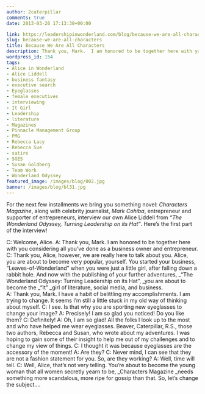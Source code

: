 ```yaml
---
author: 2caterpillar
comments: true
date: 2013-03-26 17:13:38+00:00

link: https://leadershipinwonderland.com/blog/because-we-are-all-characters/
slug: because-we-are-all-characters
title: Because We Are All Characters
description: Thank you, Mark.  I am honored to be together here with you considering all you’ve done as a business owner and entrepreneur.
wordpress_id: 154
tags:
- Alice in Wonderland
- Alice Liddell
- business fantasy
- executive search
- Eyeglasses
- female executives
- interviewing
- It Girl
- Leadership
- literature
- Magazines
- Pinnacle Management Group
- PMG
- Rebecca Lacy
- Rebecca Sue
- satire
- SGES
- Susan Goldberg
- Team Work
- Wonderland Odyssey
featured_image: /images/blog/002.jpg
banner: /images/blog/bl31.jpg
---
```


For the next few installments we bring you something novel: _Characters Magazine_, along with celebrity journalist, _Mark Cohiba_, entrepreneur and supporter of entrepreneurs, interview our own Alice Liddell from _“The Wonderland Odyssey, Turning Leadership on its Hat”_.  Here’s the first part of the interview!

C:  Welcome, Alice.
A:  Thank you, Mark.  I am honored to be together here with you considering all you’ve done as a business owner and entrepreneur.
C:  Thank you, Alice, however, we are really here to talk about you.  Alice, you are about to become very popular, yourself.  You started your business, “Leaves-of-Wonderland” when you were just a little girl, after falling down a rabbit hole.  And now with the publishing of your further adventures, _“The Wonderland Odyssey: Turning Leadership on its Hat”, _you are about to become the _“It” _girl of literature, social media, and business.  
A:  Thank you, Mark.  I have a habit of belittling my accomplishments.  I am trying to change.  It seems I’m still a little stuck in my old way of thinking about myself.
C:  I see. Is that why you are sporting new eyeglasses to change your image?
A:  Precisely!  I am so glad you noticed!  Do you like them?
C:  Definitely!
A:  Oh, I am so glad!  All the folks I look up to the most and who have helped me wear eyeglasses. Beaver, Caterpillar, R.S., those two authors, Rebecca and Susan, who wrote about my adventures.  I was hoping to gain some of their insight to help me out of my challenges and to change my view of things.
C:  I thought it was because eyeglasses are the accessory of the moment!
A:  Are they?
C:  Never mind, I can see that they are not a fashion statement for you.  So, are they working?
A:  Well, time will tell.
C:  Well, Alice, that’s not very telling.  You’re about to become the young woman that all women secretly yearn to be, _Characters Magazine _needs something more scandalous, more ripe for gossip than that.  So, let’s change the subject….

